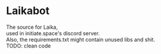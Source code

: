 # Laikabot

The source for Laika,\
used in initiate.space's discord server.\
Also, the requirements.txt might contain unused libs and shit.\
TODO: clean code
